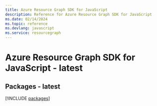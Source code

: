 ```yaml
---
title: Azure Resource Graph SDK for JavaScript
description: Reference for Azure Resource Graph SDK for JavaScript
ms.date: 02/14/2024
ms.topic: reference
ms.devlang: javascript
ms.service: resourcegraph
---
```

# Azure Resource Graph SDK for JavaScript - latest
## Packages - latest
[!INCLUDE [packages](resource-graph-index.md)]
